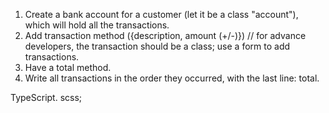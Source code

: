 1. Create a bank account for a customer (let it be a class "account"), which will hold all the transactions.
2. Add transaction method ({description, amount (+/-)}) // for advance developers, the transaction should be a class; use a form to add transactions.
3. Have a total method.
4. Write all transactions in the order they occurred, with the last line: total.

TypeScript. scss;
